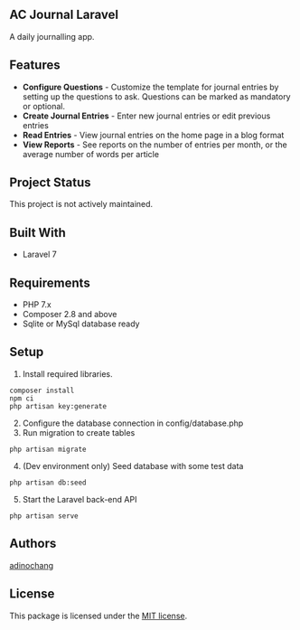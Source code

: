 ## AC Journal Laravel

A daily journalling app.  

## Features

- **Configure Questions** - Customize the template for journal entries by setting up the questions to ask. 
Questions can be marked as mandatory or optional.   
- **Create Journal Entries** - Enter new journal entries or edit previous entries
- **Read Entries** - View journal entries on the home page in a blog format
- **View Reports** - See reports on the number of entries per month, or the average number of words per article 

## Project Status

This project is not actively maintained. 

## Built With
- Laravel 7

## Requirements
- PHP 7.x 
- Composer 2.8 and above
- Sqlite or MySql database ready

## Setup

1. Install required libraries.
``` 
composer install
npm ci
php artisan key:generate  
```
2. Configure the database connection in config/database.php
3. Run migration to create tables
``` 
php artisan migrate
```
4. (Dev environment only) Seed database with some test data
``` 
php artisan db:seed
```
5. Start the Laravel back-end API 
``` 
php artisan serve
```

## Authors

[adinochang](https://github.com/adinochang/)

## License

This package is licensed under the [MIT license](https://github.com/adinochang/ac_journal_laravel/blob/master/LICENSE).

